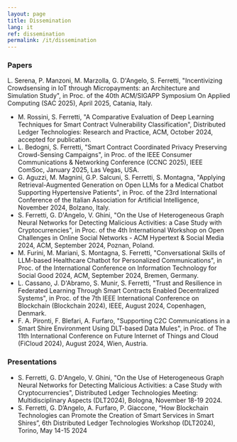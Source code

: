 ```yaml
---
layout: page
title: Dissemination
lang: it
ref: dissemination
permalink: /it/dissemination
---
```


### Papers
L. Serena, P. Manzoni, M. Marzolla, G. D'Angelo, S. Ferretti, "Incentivizing Crowdsensing in IoT through Micropayments: an Architecture and Simulation Study", in Proc. of the 40th ACM/SIGAPP Symposium On Applied Computing (SAC 2025), April 2025, Catania, Italy.
- M. Rossini, S. Ferretti, "A Comparative Evaluation of Deep Learning Techniques for Smart Contract Vulnerability Classification", Distributed Ledger Technologies: Research and Practice, ACM, October 2024, accepted for publication.
- L. Bedogni, S. Ferretti, "Smart Contract Coordinated Privacy Preserving Crowd-Sensing Campaigns", in Proc. of the IEEE Consumer Communications & Networking Conference (CCNC 2025), IEEE ComSoc, January 2025, Las Vegas, USA.
- G. Aguzzi, M. Magnini, G.P. Salcuni, S. Ferretti, S. Montagna, "Applying Retrieval-Augmented Generation on Open LLMs for a Medical Chatbot Supporting Hypertensive Patients", in Proc. of the 23rd International Conference of the Italian Association for Artificial Intelligence, November 2024, Bolzano, Italy.
- S. Ferretti, G. D'Angelo, V. Ghini, "On the Use of Heterogeneous Graph Neural Networks for Detecting Malicious Activities: a Case Study with Cryptocurrencies", in Proc. of the 4th International Workshop on Open Challenges in Online Social Networks - ACM Hypertext \& Social Media 2024, ACM, September 2024, Poznan, Poland.
- M. Furini, M. Mariani, S. Montagna, S. Ferretti, "Conversational Skills of LLM-based Healthcare Chatbot for Personalized Communications", in Proc. of the International Conference on Information Technology for Social Good 2024, ACM, September 2024, Bremen, Germany.
- L. Cassano, J. D'Abramo, S. Munir, S. Ferretti, "Trust and Resilience in Federated Learning Through Smart Contracts Enabled Decentralized Systems", in Proc. of the 7th IEEE International Conference on Blockchain (Blockchain 2024), IEEE, August 2024, Copenhagen, Denmark.
- F. A. Pironti, F. Blefari, A. Furfaro, "Supporting C2C Communications in a Smart Shire Environment Using DLT-based Data Mules", in Proc. of The 11th International Conference on Future Internet of Things and Cloud (FiCloud 2024), August 2024, Wien, Austria.

### Presentations
- S. Ferretti, G. D'Angelo, V. Ghini, "On the Use of Heterogeneous Graph Neural Networks for Detecting Malicious Activities: a Case Study with Cryptocurrencies", Distributed Ledger Technologies Meeting: Multidisciplinary Aspects (DLT2024), Bologna, November 18-19 2024.
- S. Ferretti, G. D’Angelo, A. Furfaro, P. Giaccone, “How Blockchain Technologies can Promote the Creation of Smart Services in Smart Shires”, 6th Distributed Ledger Technologies Workshop (DLT2024), Torino, May 14-15 2024
